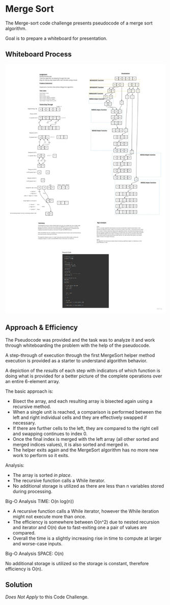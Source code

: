 # Merge Sort

The Merge-sort code challenge presents pseudocode of a merge sort algorithm.

Goal is to prepare a whiteboard for presentation.

## Whiteboard Process
<!-- Embedded whiteboard image -->

![Merge Sort Whiteboard](./merge-sort-whiteboard.jpg)

## Approach & Efficiency
<!-- What approach did you take? Why? What is the Big O space/time for this approach? -->

The Pseudocode was provided and the task was to analyze it and work through whiteboarding the problem with the help of the pseudocode.

A step-through of execution through the first MergeSort helper method execution is provided as a starter to understand algorithm behavior.

A depiction of the *results* of each step with indicators of which function is doing what is provided for a better picture of the complete operations over an entire 6-element array.

The basic approach is:

- Bisect the array, and each resulting array is bisected again using a recursive method.
- When a single unit is reached, a comparison is performed between the left and right individual cells and they are effectively swapped if necessary.
- If there are further cells to the left, they are compared to the right cell and swapping continues to index 0.
- Once the final index is merged with the left array (all other sorted and merged indices values), it is also sorted and merged in.
- The helper exits again and the MergeSort algorithm has no more new work to perform so it exits.

Analysis:

- The array is sorted *in place*.
- The recursive function calls a While iterator.
- No additional storage is utilized as there are less than n variables stored during processing.

Big-O Analysis TIME: O(n log(n))

- A recursive function calls a While iterator, however the While iteration might not execute more than once.
- The efficiency is somewhere between O(n^2) due to nested recursion and iterator and O(n) due to fast-exiting one a pair of values are compared.
- Overall the time is a slightly increasing rise in time to compute at larger and worse-case inputs.

Big-O Analysis SPACE: O(n)

No additional storage is utilized so the storage is constant, therefore efficiency is O(n).

## Solution
<!-- Show how to run your code, and examples of it in action -->

*Does Not Apply* to this Code Challenge.
